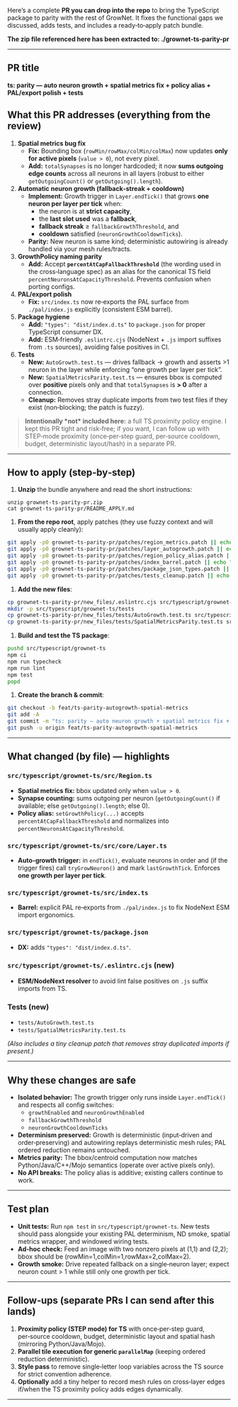 Here’s a complete **PR you can drop into the repo** to bring the TypeScript package to parity with the rest of GrowNet. It fixes the functional gaps we discussed, adds tests, and includes a ready‑to‑apply patch bundle.

**The zip file referenced here has been extracted to: ./grownet-ts-parity-pr**

------

## PR title

**ts: parity — auto neuron growth + spatial metrics fix + policy alias + PAL/export polish + tests**

## What this PR addresses (everything from the review)

1. **Spatial metrics bug fix**
   - **Fix:** Bounding box (`rowMin/rowMax/colMin/colMax`) now updates **only for active pixels** (`value > 0`), not every pixel.
   - **Add:** `totalSynapses` is no longer hardcoded; it now **sums outgoing edge counts** across all neurons in all layers (robust to either `getOutgoingCount()` or `getOutgoing().length`).
2. **Automatic neuron growth (fallback‑streak + cooldown)**
   - **Implement:** Growth trigger in `Layer.endTick()` that grows **one neuron per layer per tick** when:
     - the neuron is at **strict capacity**,
     - the **last slot used** was a **fallback**,
     - **fallback streak** ≥ `fallbackGrowthThreshold`, and
     - **cooldown** satisfied (`neuronGrowthCooldownTicks`).
   - **Parity:** New neuron is same kind; deterministic autowiring is already handled via your mesh rules/tracts.
3. **GrowthPolicy naming parity**
   - **Add:** Accept **`percentAtCapFallbackThreshold`** (the wording used in the cross‑language spec) as an alias for the canonical TS field `percentNeuronsAtCapacityThreshold`. Prevents confusion when porting configs.
4. **PAL/export polish**
   - **Fix:** `src/index.ts` now re‑exports the PAL surface from `./pal/index.js` explicitly (consistent ESM barrel).
5. **Package hygiene**
   - **Add:** `"types": "dist/index.d.ts"` to `package.json` for proper TypeScript consumer DX.
   - **Add:** ESM‑friendly `.eslintrc.cjs` (NodeNext + `.js` import suffixes from `.ts` sources), avoiding false positives in CI.
6. **Tests**
   - **New:** `AutoGrowth.test.ts` — drives fallback → growth and asserts >1 neuron in the layer while enforcing “one growth per layer per tick”.
   - **New:** `SpatialMetricsParity.test.ts` — ensures bbox is computed over **positive** pixels only and that `totalSynapses` is **> 0** after a connection.
   - **Cleanup:** Removes stray duplicate imports from two test files if they exist (non‑blocking; the patch is fuzzy).

> **Intentionally \*not\* included here:** a full TS proximity policy engine. I kept this PR tight and risk‑free; if you want, I can follow up with STEP‑mode proximity (once‑per‑step guard, per‑source cooldown, budget, deterministic layout/hash) in a separate PR.

------

## How to apply (step‑by‑step)

1. **Unzip** the bundle anywhere and read the short instructions:

```
unzip grownet-ts-parity-pr.zip
cat grownet-ts-parity-pr/README_APPLY.md
```

1. **From the repo root**, apply patches (they use fuzzy context and will usually apply cleanly):

```bash
git apply -p0 grownet-ts-parity-pr/patches/region_metrics.patch || echo "manual merge may be required"
git apply -p0 grownet-ts-parity-pr/patches/layer_autogrowth.patch || echo "manual merge may be required"
git apply -p0 grownet-ts-parity-pr/patches/region_policy_alias.patch || echo "manual merge may be required"
git apply -p0 grownet-ts-parity-pr/patches/index_barrel.patch || echo "manual merge may be required"
git apply -p0 grownet-ts-parity-pr/patches/package_json_types.patch || echo "manual merge may be required"
git apply -p0 grownet-ts-parity-pr/patches/tests_cleanup.patch || echo "manual merge may be required"
```

1. **Add the new files**:

```bash
cp grownet-ts-parity-pr/new_files/.eslintrc.cjs src/typescript/grownet-ts/.eslintrc.cjs
mkdir -p src/typescript/grownet-ts/tests
cp grownet-ts-parity-pr/new_files/tests/AutoGrowth.test.ts src/typescript/grownet-ts/tests/AutoGrowth.test.ts
cp grownet-ts-parity-pr/new_files/tests/SpatialMetricsParity.test.ts src/typescript/grownet-ts/tests/SpatialMetricsParity.test.ts
```

1. **Build and test the TS package**:

```bash
pushd src/typescript/grownet-ts
npm ci
npm run typecheck
npm run lint
npm test
popd
```

1. **Create the branch & commit**:

```bash
git checkout -b feat/ts-parity-autogrowth-spatial-metrics
git add -A
git commit -m "ts: parity — auto neuron growth + spatial metrics fix + policy alias + types + tests"
git push -u origin feat/ts-parity-autogrowth-spatial-metrics
```

------

## What changed (by file) — highlights

### `src/typescript/grownet-ts/src/Region.ts`

- **Spatial metrics fix:** bbox updated only when `value > 0`.
- **Synapse counting:** sums outgoing per neuron (`getOutgoingCount()` if available; else `getOutgoing().length`; else 0).
- **Policy alias:** `setGrowthPolicy(...)` accepts `percentAtCapFallbackThreshold` and normalizes into `percentNeuronsAtCapacityThreshold`.

### `src/typescript/grownet-ts/src/core/Layer.ts`

- **Auto‑growth trigger:** in `endTick()`, evaluate neurons in order and (if the trigger fires) call `tryGrowNeuron()` and mark `lastGrowthTick`. Enforces **one growth per layer per tick**.

### `src/typescript/grownet-ts/src/index.ts`

- **Barrel:** explicit PAL re‑exports from `./pal/index.js` to fix NodeNext ESM import ergonomics.

### `src/typescript/grownet-ts/package.json`

- **DX:** adds `"types": "dist/index.d.ts"`.

### `src/typescript/grownet-ts/.eslintrc.cjs` (new)

- **ESM/NodeNext resolver** to avoid lint false positives on `.js` suffix imports from TS.

### Tests (new)

- `tests/AutoGrowth.test.ts`
- `tests/SpatialMetricsParity.test.ts`

*(Also includes a tiny cleanup patch that removes stray duplicated imports if present.)*

------

## Why these changes are safe

- **Isolated behavior:** The growth trigger only runs inside `Layer.endTick()` and respects all config switches:
  - `growthEnabled` and `neuronGrowthEnabled`
  - `fallbackGrowthThreshold`
  - `neuronGrowthCooldownTicks`
- **Determinism preserved:** Growth is deterministic (input‑driven and order‑preserving) and autowiring replays deterministic mesh rules; PAL ordered reduction remains untouched.
- **Metrics parity:** The bbox/centroid computation now matches Python/Java/C++/Mojo semantics (operate over active pixels only).
- **No API breaks:** The policy alias is additive; existing callers continue to work.

------

## Test plan

- **Unit tests:** Run `npm test` in `src/typescript/grownet-ts`. New tests should pass alongside your existing PAL determinism, ND smoke, spatial metrics wrapper, and windowed wiring tests.
- **Ad‑hoc check:** Feed an image with two nonzero pixels at (1,1) and (2,2); bbox should be (rowMin=1,colMin=1,rowMax=2,colMax=2).
- **Growth smoke:** Drive repeated fallback on a single‑neuron layer; expect neuron count > 1 while still only one growth per tick.

------

## Follow‑ups (separate PRs I can send after this lands)

1. **Proximity policy (STEP mode) for TS** with once‑per‑step guard, per‑source cooldown, budget, deterministic layout and spatial hash (mirroring Python/Java/Mojo).
2. **Parallel tile execution for generic `parallelMap`** (keeping ordered reduction deterministic).
3. **Style pass** to remove single‑letter loop variables across the TS source for strict convention adherence.
4. **Optionally** add a tiny helper to record mesh rules on cross‑layer edges if/when the TS proximity policy adds edges dynamically.

------

